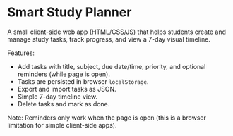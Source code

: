 # Smart Study Planner

A small client-side web app (HTML/CSS/JS) that helps students create and manage study tasks, track progress, and view a 7-day visual timeline.

Features:
- Add tasks with title, subject, due date/time, priority, and optional reminders (while page is open).
- Tasks are persisted in browser `localStorage`.
- Export and import tasks as JSON.
- Simple 7-day timeline view.
- Delete tasks and mark as done.


Note: Reminders only work when the page is open (this is a browser limitation for simple client-side apps).
